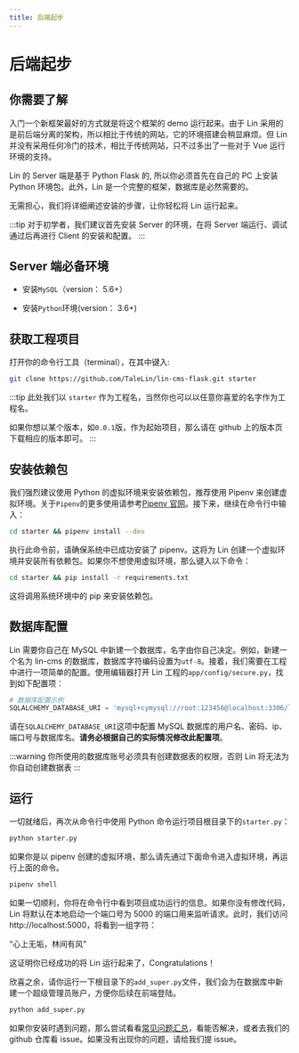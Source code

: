 ```yaml
---
title: 后端起步
---
```


#  后端起步

## 你需要了解

入门一个新框架最好的方式就是将这个框架的 demo 运行起来。由于 Lin 采用的是前后端分离的架构，所以相比于传统的网站，它的环境搭建会稍显麻烦。但 Lin 并没有采用任何冷门的技术，相比于传统网站，只不过多出了一些对于 Vue 运行环境的支持。

Lin 的 Server 端是基于 Python Flask 的, 所以你必须首先在自己的 PC 上安装 Python 环境包。此外，Lin 是一个完整的框架，数据库是必然需要的。

无需担心，我们将详细阐述安装的步骤，让你轻松将 Lin 运行起来。

:::tip
对于初学者，我们建议首先安装 Server 的环境，在将 Server 端运行、调试通过后再进行 Client 的安装和配置。
:::

## Server 端必备环境

- 安装`MySQL`（version： 5.6+）

- 安装`Python`环境(version： 3.6+)

## 获取工程项目

打开你的命令行工具（terminal），在其中键入:

```bash
git clone https://github.com/TaleLin/lin-cms-flask.git starter
```

:::tip
此处我们以 `starter` 作为工程名，当然你也可以以任意你喜爱的名字作为工程名。

如果你想以某个版本，如`0.0.1`版，作为起始项目，那么请在 github 上的版本页下载相应的版本即可。
:::

## 安装依赖包

我们强烈建议使用 Python 的虚拟环境来安装依赖包，推荐使用 Pipenv 来创建虚拟环境。关于`Pipenv`的更多使用请参考[Pipenv 官网](https://pipenv.readthedocs.io/en/latest/)。接下来，继续在命令行中输入：

```bash
cd starter && pipenv install --dev
```

执行此命令前，请确保系统中已成功安装了 pipenv。这将为 Lin 创建一个虚拟环境并安装所有依赖包。如果你不想使用虚拟环境，那么键入以下命令：

```bash
cd starter && pip install -r requirements.txt
```

这将调用系统环境中的 pip 来安装依赖包。

## 数据库配置

Lin 需要你自己在 MySQL 中新建一个数据库，名字由你自己决定。例如，新建一个名为 lin-cms 的数据库，数据库字符编码设置为`utf-8`。接着，我们需要在工程中进行一项简单的配置。使用编辑器打开 Lin 工程的`app/config/secure.py`，找到如下配置项：

```py
# 数据库配置示例
SQLALCHEMY_DATABASE_URI = 'mysql+cymysql://root:123456@localhost:3306/lin-cms'
```

请在`SQLALCHEMY_DATABASE_URI`这项中配置 MySQL 数据库的用户名、密码、ip、端口号与数据库名。**请务必根据自己的实际情况修改此配置项**。

:::warning
你所使用的数据库账号必须具有创建数据表的权限，否则 Lin 将无法为你自动创建数据表
:::

## 运行

一切就绪后，再次从命令行中使用 Python 命令运行项目根目录下的`starter.py`：

```bash
python starter.py
```

如果你是以 pipenv 创建的虚拟环境，那么请先通过下面命令进入虚拟环境，再运行上面的命令。

```bash
pipenv shell
```

如果一切顺利，你将在命令行中看到项目成功运行的信息。如果你没有修改代码，Lin 将默认在本地启动一个端口号为 5000 的端口用来监听请求。此时，我们访问http://localhost:5000，将看到一组字符：

“心上无垢，林间有风"

这证明你已经成功的将 Lin 运行起来了，Congratulations！

欣喜之余，请你运行一下根目录下的`add_super.py`文件，我们会为在数据库中新建一个超级管理员账户，方便你后续在前端登陆。

```bash
python add_super.py
```

如果你安装时遇到问题，那么尝试看看[常见问题汇总](../server/questions.md)，看能否解决，或者去我们的 github 仓库看 issue。如果没有出现你的问题，请给我们提 issue。

